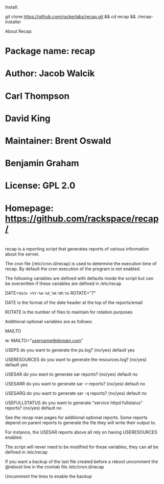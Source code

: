 Install:

git clone https://github.com/rackerlabs/recap.git && cd recap && ./recap-installer

About Recap:
#
#   Package name:   recap
#   Author:         Jacob Walcik
#                   Carl Thompson
#                   David King
#
#   Maintainer:     Brent Oswald
#                   Benjamin Graham
#
#   License:        GPL 2.0
#
#   Homepage:       https://github.com/rackspace/recap/
#

recap is a reporting script that generates reports of 
various information about the server.

The cron file (/etc/cron.d/recap) is used to determine
the execution time of recap.  By default the cron execution
of the program is not enabled.

The following variables are defined with defaults inside the 
script but can be overwritten if these variables are defined
in /etc/recap

DATE=`date +%Y-%m-%d_%H:%M:%S`
ROTATE="7"

DATE is the format of the date header at the top of the reports/email

ROTATE is the number of files to maintain for rotation purposes

Additional optional variables are as follows:

MAILTO

ie:  MAILTO="username@domain.com"

USEPS do you want to generate the ps.log? (no/yes) default yes

USERESOURCES do you want to generate the resources.log? (no/yes) default yes

USESAR do you want to generate sar reports? (no/yes) default no

USESARR do you want to generate sar -r reports? (no/yes) default no

USESARQ do you want to generate sar -q reports? (no/yes) default no

USEFULLSTATUS do you want to generate "service httpd fullstatus" reports? (no/yes) default no

See the recap man pages for additional optional reports. Some reports depend on 
parent reports to generate the file they will write their output to. 

For
instance, the USESAR reports above all rely on having USERESOURCES enabled.

The script will never need to be modified for these variables, they
can all be defined in /etc/recap

If you want a backup of the last file created before a reboot
uncomment the @reboot line in the crontab file /etc/cron.d/recap

Uncomment the lines to enable the backup
